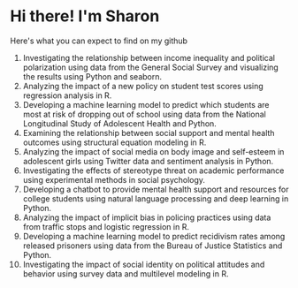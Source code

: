 # Hi there! I'm Sharon 

Here's what you can expect to find on my github 

1. Investigating the relationship between income inequality and political polarization using data from the General Social Survey and visualizing the results using Python and seaborn.
2. Analyzing the impact of a new policy on student test scores using regression analysis in R.
3. Developing a machine learning model to predict which students are most at risk of dropping out of school using data from the National Longitudinal Study of Adolescent Health and Python.
4. Examining the relationship between social support and mental health outcomes using structural equation modeling in R.
5. Analyzing the impact of social media on body image and self-esteem in adolescent girls using Twitter data and sentiment analysis in Python.
6. Investigating the effects of stereotype threat on academic performance using experimental methods in social psychology.
7. Developing a chatbot to provide mental health support and resources for college students using natural language processing and deep learning in Python.
8. Analyzing the impact of implicit bias in policing practices using data from traffic stops and logistic regression in R.
9. Developing a machine learning model to predict recidivism rates among released prisoners using data from the Bureau of Justice Statistics and Python.
10. Investigating the impact of social identity on political attitudes and behavior using survey data and multilevel modeling in R.
